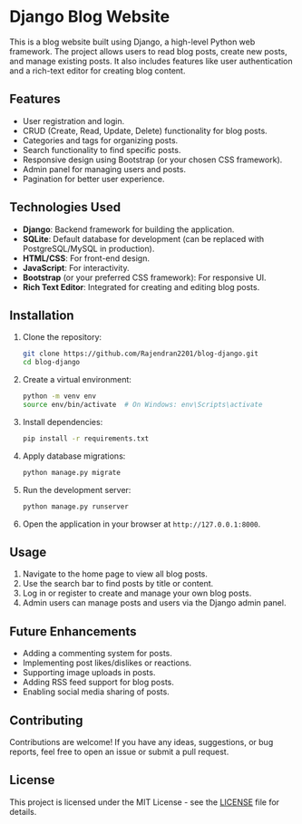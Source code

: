 # Django Blog Website

This is a blog website built using Django, a high-level Python web framework. The project allows users to read blog posts, create new posts, and manage existing posts. It also includes features like user authentication and a rich-text editor for creating blog content.

## Features

- User registration and login.
- CRUD (Create, Read, Update, Delete) functionality for blog posts.
- Categories and tags for organizing posts.
- Search functionality to find specific posts.
- Responsive design using Bootstrap (or your chosen CSS framework).
- Admin panel for managing users and posts.
- Pagination for better user experience.

## Technologies Used

- **Django**: Backend framework for building the application.
- **SQLite**: Default database for development (can be replaced with PostgreSQL/MySQL in production).
- **HTML/CSS**: For front-end design.
- **JavaScript**: For interactivity.
- **Bootstrap** (or your preferred CSS framework): For responsive UI.
- **Rich Text Editor**: Integrated for creating and editing blog posts.

## Installation

1. Clone the repository:

   ```bash
   git clone https://github.com/Rajendran2201/blog-django.git
   cd blog-django
   ```

2. Create a virtual environment:

   ```bash
   python -m venv env
   source env/bin/activate  # On Windows: env\Scripts\activate
   ```

3. Install dependencies:

   ```bash
   pip install -r requirements.txt
   ```

4. Apply database migrations:

   ```bash
   python manage.py migrate
   ```

5. Run the development server:

   ```bash
   python manage.py runserver
   ```

6. Open the application in your browser at `http://127.0.0.1:8000`.

## Usage

1. Navigate to the home page to view all blog posts.
2. Use the search bar to find posts by title or content.
3. Log in or register to create and manage your own blog posts.
4. Admin users can manage posts and users via the Django admin panel.


## Future Enhancements

- Adding a commenting system for posts.
- Implementing post likes/dislikes or reactions.
- Supporting image uploads in posts.
- Adding RSS feed support for blog posts.
- Enabling social media sharing of posts.

## Contributing

Contributions are welcome! If you have any ideas, suggestions, or bug reports, feel free to open an issue or submit a pull request.

## License

This project is licensed under the MIT License - see the [LICENSE](LICENSE) file for details.

